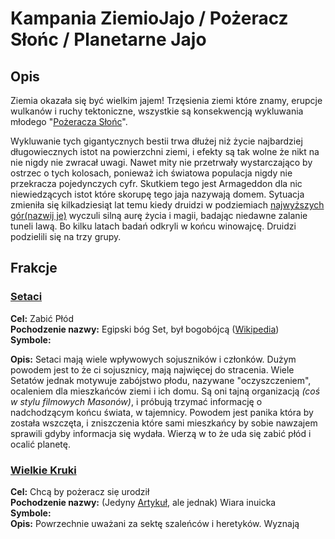 
# Kampania ZiemioJajo / Pożeracz Słońc / Planetarne Jajo

## Opis
Ziemia okazała się być wielkim jajem!
Trzęsienia ziemi które znamy, erupcje wulkanów i ruchy tektoniczne, wszystkie są konsekwencją wykluwania młodego "[Pożeracza Słońc](pozeracze-slonc)". 

Wykluwanie tych gigantycznych bestii trwa dłużej niż życie najbardziej długowiecznych istot na powierzchni ziemi, i efekty są tak wolne że nikt na nie nigdy nie zwracał uwagi. Nawet mity nie przetrwały wystarczająco by ostrzec o tych kolosach, ponieważ ich światowa populacja nigdy nie przekracza pojedynczych cyfr. Skutkiem tego jest Armageddon dla nic niewiedzących istot które skorupę tego jaja nazywają domem. Sytuacja zmieniła się kilkadziesiąt lat temu kiedy druidzi w podziemiach [najwyższych gór(nazwij je)](gory) wyczuli silną aurę życia i magii, badając niedawne zalanie tuneli lawą. Bo kilku latach badań odkryli w końcu winowajcę. Druidzi podzielili się na trzy grupy.

## Frakcje
### [Setaci](setaci)
**Cel:** Zabić Płód   
**Pochodzenie nazwy:** Egipski bóg Set, był bogobójcą ([Wikipedia](https://pl.wikipedia.org/wiki/Bogob%C3%B3jstwo#Inne_religie:~:text=W%20mitologii%20egipskiej%20b%C3%B3g%20Ozyrys%20zosta%C5%82%20w%20podst%C4%99pny%20spos%C3%B3b%20zamordowany%20przez%20swojego%20brata%20Seta%2C%20po%20czym%20powr%C3%B3ci%C5%82%20do%20%C5%BCycia%20za%20spraw%C4%85%20swojej%20ma%C5%82%C5%BConki%2C%20Izydy%5B8%5D.]))   
**Symbole:**   
<style font-size: 32>&#78592;</style>    
**Opis:** Setaci mają wiele wpływowych sojuszników i członków. Dużym powodem jest to że ci sojusznicy, mają najwięcej do stracenia. Wiele Setatów jednak motywuje zabójstwo płodu, nazywane "oczyszczeniem", ocaleniem dla mieszkańców ziemi i ich domu.
Są oni tajną organizacją *(coś w stylu filmowych Masonów)*, i próbują trzymać informację o nadchodzącym końcu świata, w tajemnicy. Powodem jest panika która by została wszczęta, i zniszczenia które sami mieszkańcy by sobie nawzajem sprawili gdyby informacja się wydała. Wierzą w to że uda się zabić płód i ocalić planetę.

### [Wielkie Kruki](wielkie-kruki)
**Cel:** Chcą by pożeracz siẹ urodził   
**Pochodzenie nazwy:** (Jedyny [Artykuł](https://www.whalefacts.org/whales-in-mythology/#The_story_of_Big_Raven:~:text=The%20story%20of%20Big%20Raven), ale jednak) Wiara inuicka   
**Symbole:**  
**Opis:** 
Powrzechnie uważani za sektę szaleńców i heretyków. Wyznają 
